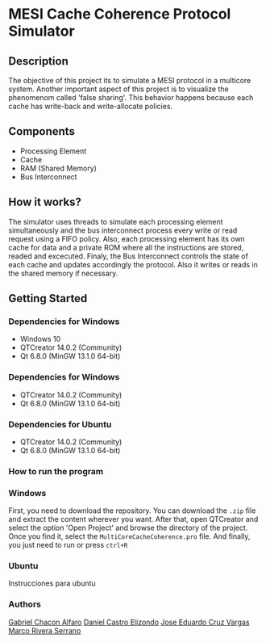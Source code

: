 # MESI Cache Coherence Protocol Simulator
## Description
The objective of this project its to simulate a MESI protocol in a multicore system.
Another important aspect of this project is to visualize the phenomenom called 'false sharing'.
This behavior happens because each cache has write-back and write-allocate policies.

## Components
* Processing Element
* Cache
* RAM (Shared Memory)
* Bus Interconnect

## How it works?
The simulator uses threads to simulate each processing element simultaneously and the bus interconnect process every write or read request using a FIFO policy.
Also, each processing element has its own cache for data and a private ROM where all the instructions are stored, readed and excecuted.
Finaly, the Bus Interconnect controls the state of each cache and updates accordingly the protocol. Also it writes or reads in the shared memory if necessary.

## Getting Started
### Dependencies for Windows
* Windows 10
* QTCreator 14.0.2 (Community)
* Qt 6.8.0 (MinGW 13.1.0 64-bit)

### Dependencies for Windows
* QTCreator 14.0.2 (Community)
* Qt 6.8.0 (MinGW 13.1.0 64-bit)

### Dependencies for Ubuntu
* QTCreator 14.0.2 (Community)
* Qt 6.8.0 (MinGW 13.1.0 64-bit)

### How to run the program
### Windows
First, you need to download the repository. You can download the `.zip` file and extract the content wherever you want.
After that, open QTCreator and select the option 'Open Project' and browse the directory of the project.
Once you find it, select the `MultiCoreCacheCoherence.pro` file.
And finally, you just need to run or press `ctrl+R`

### Ubuntu
Instrucciones para ubuntu

### Authors
[Gabriel Chacon Alfaro](https://github.com/GChacon8)
[Daniel Castro Elizondo](https://github.com/Dcastroe10)
[Jose Eduardo Cruz Vargas](https://github.com/eduardocv30)
[Marco Rivera Serrano](https://github.com/SlimeVRS)
